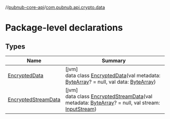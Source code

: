 //[pubnub-core-api](../../index.md)/[com.pubnub.api.crypto.data](index.md)

# Package-level declarations

## Types

| Name | Summary |
|---|---|
| [EncryptedData](-encrypted-data/index.md) | [jvm]<br>data class [EncryptedData](-encrypted-data/index.md)(val metadata: [ByteArray](https://kotlinlang.org/api/latest/jvm/stdlib/kotlin/-byte-array/index.html)? = null, val data: [ByteArray](https://kotlinlang.org/api/latest/jvm/stdlib/kotlin/-byte-array/index.html)) |
| [EncryptedStreamData](-encrypted-stream-data/index.md) | [jvm]<br>data class [EncryptedStreamData](-encrypted-stream-data/index.md)(val metadata: [ByteArray](https://kotlinlang.org/api/latest/jvm/stdlib/kotlin/-byte-array/index.html)? = null, val stream: [InputStream](https://docs.oracle.com/javase/8/docs/api/java/io/InputStream.html)) |

